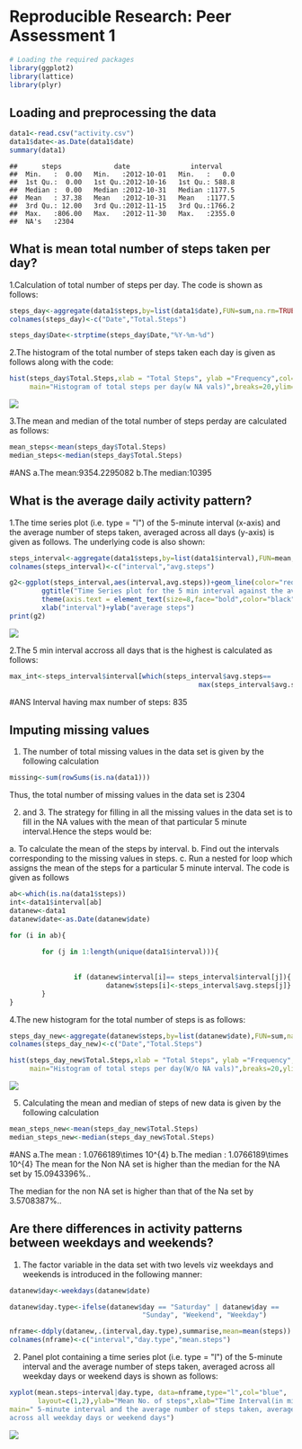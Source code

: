 # Reproducible Research: Peer Assessment 1

```r
# Loading the required packages
library(ggplot2)
library(lattice)
library(plyr)
```
## Loading and preprocessing the data

```r
data1<-read.csv("activity.csv")
data1$date<-as.Date(data1$date)
summary(data1)
```

```
##      steps             date               interval     
##  Min.   :  0.00   Min.   :2012-10-01   Min.   :   0.0  
##  1st Qu.:  0.00   1st Qu.:2012-10-16   1st Qu.: 588.8  
##  Median :  0.00   Median :2012-10-31   Median :1177.5  
##  Mean   : 37.38   Mean   :2012-10-31   Mean   :1177.5  
##  3rd Qu.: 12.00   3rd Qu.:2012-11-15   3rd Qu.:1766.2  
##  Max.   :806.00   Max.   :2012-11-30   Max.   :2355.0  
##  NA's   :2304
```

## What is mean total number of steps taken per day?

1.Calculation of total number of steps per day. The code is shown as follows:


```r
steps_day<-aggregate(data1$steps,by=list(data1$date),FUN=sum,na.rm=TRUE)
colnames(steps_day)<-c("Date","Total.Steps")

steps_day$Date<-strptime(steps_day$Date,"%Y-%m-%d")
```

2.The histogram of the total number of steps taken each day is given as follows along with the code:


```r
hist(steps_day$Total.Steps,xlab = "Total Steps", ylab ="Frequency",col="red",
     main="Histogram of total steps per day(w NA vals)",breaks=20,ylim=c(0,20))
```

![](PA1_template_files/figure-html/unnamed-chunk-4-1.png)<!-- -->

3.The mean and median of the total number of steps perday are calculated as follows:


```r
mean_steps<-mean(steps_day$Total.Steps)
median_steps<-median(steps_day$Total.Steps)
```
#ANS
a.The mean:9354.2295082
b.The median:10395


## What is the average daily activity pattern?

1.The time series plot (i.e. type = "l") of the 5-minute interval (x-axis) and the average number of steps taken, averaged across all days (y-axis) is given as follows. The underlying code is also shown:


```r
steps_interval<-aggregate(data1$steps,by=list(data1$interval),FUN=mean,na.rm=TRUE)
colnames(steps_interval)<-c("interval","avg.steps")

g2<-ggplot(steps_interval,aes(interval,avg.steps))+geom_line(color="red")+
        ggtitle("Time Series plot for the 5 min interval against the avg.steps taken \n averaged over all days")+
        theme(axis.text = element_text(size=8,face="bold",color="black"))+
        xlab("interval")+ylab("average steps")
print(g2)
```

![](PA1_template_files/figure-html/unnamed-chunk-6-1.png)<!-- -->

2.The 5 min interval accross all days that is the highest is calculated as follows:


```r
max_int<-steps_interval$interval[which(steps_interval$avg.steps==
                                               max(steps_interval$avg.steps))]
```
#ANS
Interval having max number of steps: 835

## Imputing missing values

1. The number of total missing values in the data set is given by the following calculation

```r
missing<-sum(rowSums(is.na(data1)))
```
Thus, the total number of missing values in the data set is 2304

2. and 3.  The strategy for filling in all the missing values in the data set is to fill in the NA values with the mean of that particular 5 minute interval.Hence the steps would be:

a. To calculate the mean of the steps by interval.
b. Find out the intervals corresponding to the missing values in steps.
c. Run a nested for loop which assigns the mean of the steps for a particular 5 minute interval.
The code is given as follows

```r
ab<-which(is.na(data1$steps))
int<-data1$interval[ab]
datanew<-data1
datanew$date<-as.Date(datanew$date)

for (i in ab){
        
        for (j in 1:length(unique(data1$interval))){
                
                
                if (datanew$interval[i]== steps_interval$interval[j]){
                        datanew$steps[i]<-steps_interval$avg.steps[j]}
        }
}
```


4.The new histogram for the total number of steps is as follows:


```r
steps_day_new<-aggregate(datanew$steps,by=list(datanew$date),FUN=sum,na.rm=TRUE)
colnames(steps_day_new)<-c("Date","Total.Steps")

hist(steps_day_new$Total.Steps,xlab = "Total Steps", ylab ="Frequency",col="blue",
     main="Histogram of total steps per day(W/o NA vals)",breaks=20,ylim=c(0,20))
```

![](PA1_template_files/figure-html/unnamed-chunk-10-1.png)<!-- -->

5. Calculating the mean and median of steps of new data is given by the following 
calculation


```r
mean_steps_new<-mean(steps_day_new$Total.Steps)
median_steps_new<-median(steps_day_new$Total.Steps)
```
#ANS
a.The mean : 1.0766189\times 10^{4}
b.The median : 1.0766189\times 10^{4}
The mean for the Non NA set is higher than the median for the NA set by 15.0943396%..

The median for the non NA set is higher than that of the Na set by 
3.5708387%..

## Are there differences in activity patterns between weekdays and weekends?

1. The factor variable in the data set with two levels viz weekdays and 
weekends is introduced in the following manner:


```r
datanew$day<-weekdays(datanew$date)

datanew$day.type<-ifelse(datanew$day == "Saturday" | datanew$day == 
                                 "Sunday", "Weekend", "Weekday")

nframe<-ddply(datanew,.(interval,day.type),summarise,mean=mean(steps))
colnames(nframe)<-c("interval","day.type","mean.steps")
```

2. Panel plot containing a time series plot (i.e. type = "l") of the 5-minute 
interval and the average number of steps taken, averaged across all weekday 
days or weekend days is shown as follows:


```r
xyplot(mean.steps~interval|day.type, data=nframe,type="l",col="blue",
       layout=c(1,2),ylab="Mean No. of steps",xlab="Time Interval(in mins)",
main=" 5-minute interval and the average number of steps taken, averaged 
across all weekday days or weekend days")
```

![](PA1_template_files/figure-html/unnamed-chunk-13-1.png)<!-- -->
